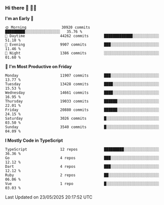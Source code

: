 ### Hi there 👋 🧑‍💻



<!--START_SECTION:waka-->
**I'm an Early 🐤** 

```text
🌞 Morning                30920 commits       █████████░░░░░░░░░░░░░░░░   35.76 % 
🌆 Daytime                44262 commits       █████████████░░░░░░░░░░░░   51.18 % 
🌃 Evening                9907 commits        ███░░░░░░░░░░░░░░░░░░░░░░   11.46 % 
🌙 Night                  1386 commits        ░░░░░░░░░░░░░░░░░░░░░░░░░   01.60 % 
```
📅 **I'm Most Productive on Friday** 

```text
Monday                   11907 commits       ███░░░░░░░░░░░░░░░░░░░░░░   13.77 % 
Tuesday                  13428 commits       ████░░░░░░░░░░░░░░░░░░░░░   15.53 % 
Wednesday                14661 commits       ████░░░░░░░░░░░░░░░░░░░░░   16.95 % 
Thursday                 19033 commits       ██████░░░░░░░░░░░░░░░░░░░   22.01 % 
Friday                   20880 commits       ██████░░░░░░░░░░░░░░░░░░░   24.15 % 
Saturday                 3026 commits        █░░░░░░░░░░░░░░░░░░░░░░░░   03.50 % 
Sunday                   3540 commits        █░░░░░░░░░░░░░░░░░░░░░░░░   04.09 % 
```


**I Mostly Code in TypeScript** 

```text
TypeScript               12 repos            █████████░░░░░░░░░░░░░░░░   36.36 % 
Go                       4 repos             ███░░░░░░░░░░░░░░░░░░░░░░   12.12 % 
Dart                     4 repos             ███░░░░░░░░░░░░░░░░░░░░░░   12.12 % 
Ruby                     2 repos             ██░░░░░░░░░░░░░░░░░░░░░░░   06.06 % 
Vue                      1 repo              █░░░░░░░░░░░░░░░░░░░░░░░░   03.03 % 
```




 Last Updated on 23/05/2025 20:17:52 UTC
<!--END_SECTION:waka-->


